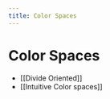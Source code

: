 ```yaml
---
title: Color Spaces
---
```


# Color Spaces
- [[Divide Oriented]]
- [[Intuitive Color spaces]]












